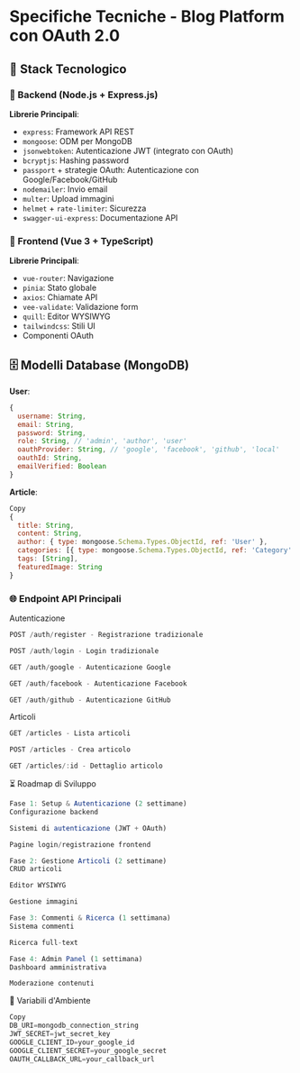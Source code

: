 # Specifiche Tecniche - Blog Platform con OAuth 2.0

## 📌 Stack Tecnologico

### 🔹 Backend (Node.js + Express.js)
**Librerie Principali**:
- `express`: Framework API REST
- `mongoose`: ODM per MongoDB
- `jsonwebtoken`: Autenticazione JWT (integrato con OAuth)
- `bcryptjs`: Hashing password
- `passport` + strategie OAuth: Autenticazione con Google/Facebook/GitHub
- `nodemailer`: Invio email
- `multer`: Upload immagini
- `helmet` + `rate-limiter`: Sicurezza
- `swagger-ui-express`: Documentazione API

### 🔹 Frontend (Vue 3 + TypeScript)
**Librerie Principali**:
- `vue-router`: Navigazione
- `pinia`: Stato globale
- `axios`: Chiamate API
- `vee-validate`: Validazione form
- `quill`: Editor WYSIWYG
- `tailwindcss`: Stili UI
- Componenti OAuth

## 🗄️ Modelli Database (MongoDB)

**User**:

```javascript
{
  username: String,
  email: String,
  password: String,
  role: String, // 'admin', 'author', 'user'
  oauthProvider: String, // 'google', 'facebook', 'github', 'local'
  oauthId: String,
  emailVerified: Boolean
}
```

**Article**:

```javascript
Copy
{
  title: String,
  content: String,
  author: { type: mongoose.Schema.Types.ObjectId, ref: 'User' },
  categories: [{ type: mongoose.Schema.Types.ObjectId, ref: 'Category' }],
  tags: [String],
  featuredImage: String
}
```

### 🌐 Endpoint API Principali

Autenticazione

```javascript
POST /auth/register - Registrazione tradizionale

POST /auth/login - Login tradizionale

GET /auth/google - Autenticazione Google

GET /auth/facebook - Autenticazione Facebook

GET /auth/github - Autenticazione GitHub
```

Articoli
```javascript
GET /articles - Lista articoli

POST /articles - Crea articolo

GET /articles/:id - Dettaglio articolo
```

⏳ Roadmap di Sviluppo
```javascript
Fase 1: Setup & Autenticazione (2 settimane)
Configurazione backend

Sistemi di autenticazione (JWT + OAuth)

Pagine login/registrazione frontend

Fase 2: Gestione Articoli (2 settimane)
CRUD articoli

Editor WYSIWYG

Gestione immagini

Fase 3: Commenti & Ricerca (1 settimana)
Sistema commenti

Ricerca full-text

Fase 4: Admin Panel (1 settimana)
Dashboard amministrativa

Moderazione contenuti
```

🔐 Variabili d'Ambiente

```javascript
Copy
DB_URI=mongodb_connection_string
JWT_SECRET=jwt_secret_key
GOOGLE_CLIENT_ID=your_google_id
GOOGLE_CLIENT_SECRET=your_google_secret
OAUTH_CALLBACK_URL=your_callback_url
```

